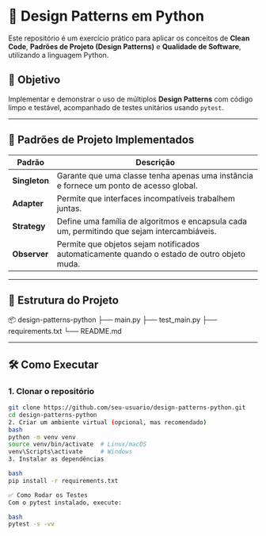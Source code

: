 # 🎯 Design Patterns em Python

Este repositório é um exercício prático para aplicar os conceitos de **Clean Code**, **Padrões de Projeto (Design Patterns)** e **Qualidade de Software**, utilizando a linguagem Python.

## 📌 Objetivo

Implementar e demonstrar o uso de múltiplos **Design Patterns** com código limpo e testável, acompanhado de testes unitários usando `pytest`.

---

## 🧱 Padrões de Projeto Implementados

| Padrão     | Descrição |
|------------|-----------|
| **Singleton** | Garante que uma classe tenha apenas uma instância e fornece um ponto de acesso global. |
| **Adapter** | Permite que interfaces incompatíveis trabalhem juntas. |
| **Strategy** | Define uma família de algoritmos e encapsula cada um, permitindo que sejam intercambiáveis. |
| **Observer** | Permite que objetos sejam notificados automaticamente quando o estado de outro objeto muda. |

---

## 📁 Estrutura do Projeto

📦 design-patterns-python
├── main.py 
├── test_main.py 
├── requirements.txt
└── README.md

---

## 🛠️ Como Executar

### 1. Clonar o repositório

```bash
git clone https://github.com/seu-usuario/design-patterns-python.git
cd design-patterns-python
2. Criar um ambiente virtual (opcional, mas recomendado)
bash
python -m venv venv
source venv/bin/activate  # Linux/macOS
venv\Scripts\activate     # Windows
3. Instalar as dependências

bash
pip install -r requirements.txt

✅ Como Rodar os Testes
Com o pytest instalado, execute:

bash
pytest -s -vv